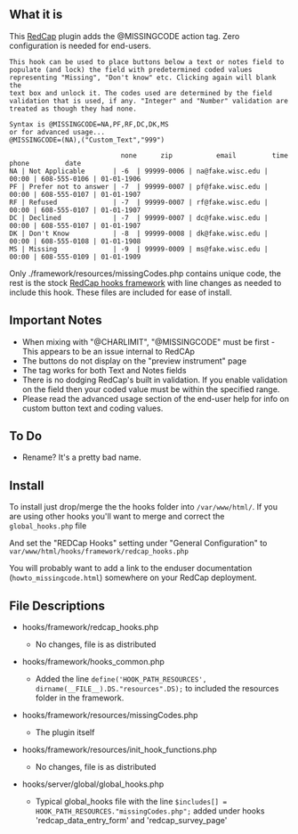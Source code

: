 ## What it is

This [RedCap](https://www.project-redcap.org/) plugin adds the @MISSINGCODE action tag. Zero configuration is needed for end-users. 

    This hook can be used to place buttons below a text or notes field to
    populate (and lock) the field with predetermined coded values 
    representing "Missing", "Don't know" etc. Clicking again will blank the
    text box and unlock it. The codes used are determined by the field
    validation that is used, if any. "Integer" and "Number" validation are
    treated as though they had none.
    
    Syntax is @MISSINGCODE=NA,PF,RF,DC,DK,MS
    or for advanced usage...
    @MISSINGCODE=(NA),("Custom_Text","999")
    
                                none      zip           email         time       phone         date
    NA | Not Applicable       | -6  | 99999-0006 | na@fake.wisc.edu | 00:00 | 608-555-0106 | 01-01-1906
    PF | Prefer not to answer | -7  | 99999-0007 | pf@fake.wisc.edu | 00:00 | 608-555-0107 | 01-01-1907
    RF | Refused              | -7  | 99999-0007 | rf@fake.wisc.edu | 00:00 | 608-555-0107 | 01-01-1907
    DC | Declined             | -7  | 99999-0007 | dc@fake.wisc.edu | 00:00 | 608-555-0107 | 01-01-1907
    DK | Don't Know           | -8  | 99999-0008 | dk@fake.wisc.edu | 00:00 | 608-555-0108 | 01-01-1908
    MS | Missing              | -9  | 99999-0009 | ms@fake.wisc.edu | 00:00 | 608-555-0109 | 01-01-1909


Only ./framework/resources/missingCodes.php contains unique code, the rest is the stock [RedCap hooks framework](https://github.com/123andy/redcap-hook-framework) with line changes as needed to include this hook. These files are included for ease of install.

## Important Notes

* When mixing with "@CHARLIMIT", "@MISSINGCODE" must be first - This appears to be an issue internal to RedCAp
* The buttons do not display on the "preview instrument" page
* The tag works for both Text and Notes fields
* There is no dodging RedCap's built in validation. If you enable validation on the field then your coded value must be within the specified range.
* Please read the advanced usage section of the end-user help for info on custom button text and coding values.

## To Do

* Rename? It's a pretty bad name.

## Install

To install just drop/merge the the hooks folder into `/var/www/html/`. If you are using other hooks you'll want to merge and correct the `global_hooks.php` file 
    
And set the "REDCap Hooks" setting under "General Configuration" to `var/www/html/hooks/framework/redcap_hooks.php`

You will probably want to add a link to the enduser documentation (`howto_missingcode.html`) somewhere on your RedCap deployment.
    
## File Descriptions

* hooks/framework/redcap_hooks.php
  * No changes, file is as distributed
    
* hooks/framework/hooks_common.php
  * Added the line `define('HOOK_PATH_RESOURCES', dirname(__FILE__).DS."resources".DS);` to included the resources folder in the framework.
    
* hooks/framework/resources/missingCodes.php
  * The plugin itself
    
* hooks/framework/resources/init_hook_functions.php
  * No changes, file is as distributed
    
* hooks/server/global/global_hooks.php
  * Typical global_hooks file with the line `$includes[] = HOOK_PATH_RESOURCES."missingCodes.php";` added under hooks 'redcap_data_entry_form' and 'redcap_survey_page'
